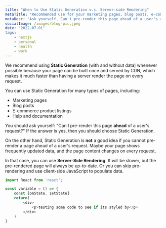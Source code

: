 ```yaml
---
title: "When to Use Static Generation v.s. Server-side Rendering"
metaTitle: "Recommended use for your marketing pages, blog posts, e-commerce or your help and documentation"
metaDesc: "Ask yourself, Can i pre-render this page ahead of a user's request? If the answer is yes, then you should choose ..."
socialImage: /images/blog-pic.jpeg
date: "2022-07-01"
tags:
    - nextjs
    - personal
    - health
    - work 
---
```


We recommend using **Static Generation** (with and without data) whenever possible because your page can be built once and served by CDN, which makes it much faster than having a server render the page on every request.

You can use Static Generation for many types of pages, including:

- Marketing pages
- Blog posts
- E-commerce product listings
- Help and documentation

You should ask yourself: "Can I pre-render this page **ahead** of a user's request?" If the answer is yes, then you should choose Static Generation.

On the other hand, Static Generation is **not** a good idea if you cannot pre-render a page ahead of a user's request. Maybe your page shows frequently updated data, and the page content changes on every request.

In that case, you can use **Server-Side Rendering**. It will be slower, but the pre-rendered page will always be up-to-date. Or you can skip pre-rendering and use client-side JavaScript to populate data.

```js
import React from 'react';

const variable = () => {
    const [onState, setState] 
    return(
        <div>
            <p>testing some code to see if its styled by</p>
        </div>
    )
}